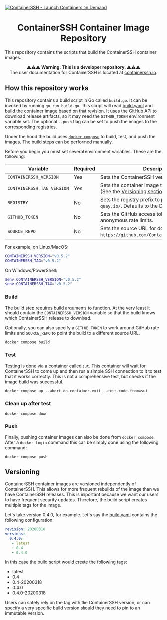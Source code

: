 [![ContainerSSH - Launch Containers on Demand](https://containerssh.github.io/images/logo-for-embedding.svg)](https://containerssh.github.io/)

<!--suppress HtmlDeprecatedAttribute -->
<h1 align="center">ContainerSSH Container Image Repository</h1>

This repository contains the scripts that build the ContainerSSH container images.

<p align="center"><strong>⚠⚠⚠ Warning: This is a developer repository. ⚠⚠⚠</strong><br />The user documentation for ContainerSSH is located at <a href="https://containerssh.io">containerssh.io</a>.</p>

## How this repository works

This repository contains a build script in Go called `build.go`. It can be invoked by running `go run build.go`. This script will read [build.yaml](build.yaml) and build the container image based on that revision. It uses the GitHub API to download release artifacts, so it may need the `GITHUB_TOKEN` environment variable set. The optional `--push` flag can be set to push the images to the corresponding registries.

Under the hood the build uses [`docker compose`](https://docs.docker.com/compose/) to build, test, and push the images. The build steps can be performed manually.

Before you begin you must set several environment variables. These are the following:

| Variable | Required | Description|
|----------|----------|------------|
| `CONTAINERSSH_VERSION` | Yes | Sets the ContainerSSH version to download. |
| `CONTAINERSSH_TAG_VERSION` | Yes | Sets the container image tag suffix to create. (See the [Versioning section](#versioning) below.) | 
| `REGISTRY` | No | Sets the registry prefix to push to. For example, `quay.io/`. Defaults to the Docker hub. |
| `GITHUB_TOKEN` | No | Sets the GitHub access token to work around anonymous rate limits. |
| `SOURCE_REPO` | No | Sets the source URL for downloads. Defaults to `https://github.com/ContainerSSH/ContainerSSH`. |

For example, on Linux/MacOS:

```bash
CONTAINERSSH_VERSION="v0.5.2"
CONTAINERSSH_TAG="v0.5.2"
```

On Windows/PowerShell:

```ps1
$env:CONTAINERSSH_VERSION="v0.5.2"
$env:CONTAINERSSH_TAG="v0.5.2"
```

### Build

The build step requires build arguments to function. At the very least it should contain the `CONTAINERSSH_VERSION` variable so that the build knows which ContainerSSH release to download.

Optionally, you can also specify a `GITHUB_TOKEN` to work around GitHub rate limits and `SOURCE_REPO` to point the build to a different source URL.

```bash
docker compose build
``` 

### Test

Testing is done via a container called `sut`. This container will wait for ContainerSSH to come up and then run a simple SSH connection to it to test that it works correctly. This is not a comprehensive test, but checks if the image build was successful.

```
docker compose up --abort-on-container-exit --exit-code-from=sut
```

### Clean up after test

```
docker compose down
```

### Push

Finally, pushing container images can also be done from `docker compose`. After a `docker login` command this can be simply done using the following command:

```
docker compose push
```

## Versioning

ContainerSSH container images are versioned independently of ContainerSSH. This allows for more frequent rebuilds of the image than we have ContainerSSH releases. This is important because we want our users to have frequent security updates. Therefore, the build script creates multiple tags for the image.

Let's take version 0.4.0, for example. Let's say the [build.yaml](build.yaml) contains the following configuration:

```yaml
revision: 20200318
versions:
  0.4.0:
   - latest
   - 0.4
   - 0.4.0
```

In this case the build script would create the following tags:

- latest
- 0.4
- 0.4-20200318
- 0.4.0
- 0.4.0-20200318

Users can safely rely on the tag with the ContainerSSH version, or can specify a very specific build version should they need to pin to an immutable version.